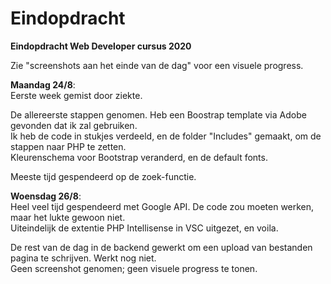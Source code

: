 # Eindopdracht
<b>Eindopdracht Web Developer cursus 2020</b>

<p> Zie "screenshots aan het einde van de dag" voor een visuele progress.

<b>Maandag 24/8</b>: <br>
Eerste week gemist door ziekte.
<p>De allereerste stappen genomen. Heb een Boostrap template via Adobe gevonden dat ik zal gebruiken.
<br>Ik heb de code in stukjes verdeeld, en de folder "Includes" gemaakt, om de stappen naar PHP te zetten.
<br>Kleurenschema voor Bootstrap veranderd, en de default fonts.
<p>Meeste tijd gespendeerd op de zoek-functie.
  
<p><b>Woensdag 26/8</b>:
 <br>Heel veel tijd gespendeerd met Google API. De code zou moeten werken, maar het lukte gewoon niet. 
  <br>Uiteindelijk de extentie PHP Intellisense in VSC uitgezet, en voila.
  <p>De rest van de dag in de backend gewerkt om een upload van bestanden pagina te schrijven. Werkt nog niet.
    <br>Geen screenshot genomen; geen visuele progress te tonen.
